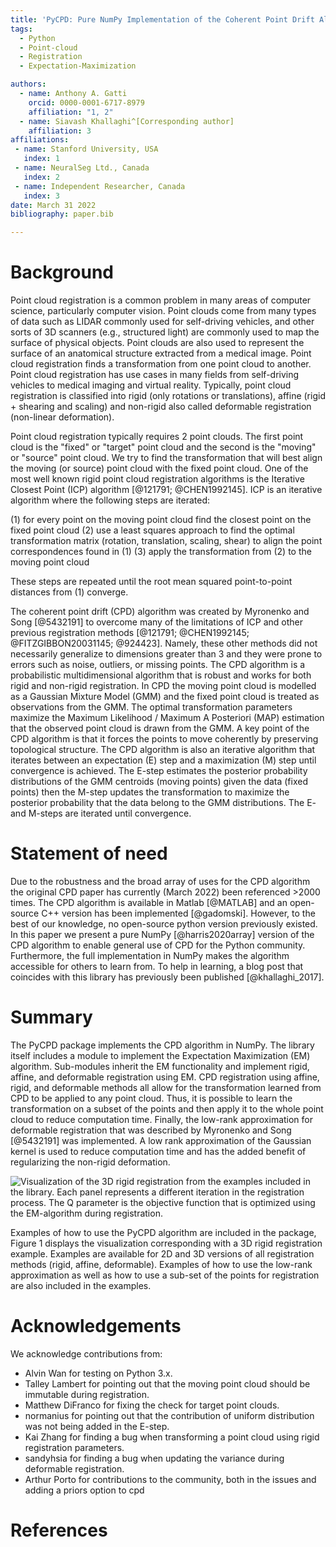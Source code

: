 ```yaml
---
title: 'PyCPD: Pure NumPy Implementation of the Coherent Point Drift Algorithm'
tags:
  - Python
  - Point-cloud
  - Registration
  - Expectation-Maximization

authors:
  - name: Anthony A. Gatti 
    orcid: 0000-0001-6717-8979
    affiliation: "1, 2" 
  - name: Siavash Khallaghi^[Corresponding author] 
    affiliation: 3                                    
affiliations:
 - name: Stanford University, USA
   index: 1
 - name: NeuralSeg Ltd., Canada
   index: 2
 - name: Independent Researcher, Canada         
   index: 3
date: March 31 2022
bibliography: paper.bib

---
```


# Background
Point cloud registration is a common problem in many areas of computer science,
particularly computer vision. Point clouds come from many types of data such 
as LIDAR commonly used for self-driving vehicles, and other sorts of 3D scanners 
(e.g., structured light) are commonly used to map the surface of physical objects.
Point clouds are also used to represent the surface of an anatomical structure
extracted from a medical image. Point cloud registration finds a transformation 
from one point cloud to another. Point cloud registration has use cases in many 
fields from self-driving vehicles to medical imaging and virtual reality. 
Typically, point cloud registration is classified into rigid (only rotations or
translations), affine (rigid + shearing and scaling) and non-rigid also called 
deformable registration (non-linear deformation). 

Point cloud registration typically requires 2 point clouds. The first point 
cloud is the "fixed" or "target" point cloud and the second is the "moving" 
or "source" point cloud. We try to find the transformation that will best
align the moving (or source) point cloud with the fixed point cloud. One 
of the most well known rigid point cloud registration algorithms is 
the Iterative Closest Point (ICP) algorithm [@121791; @CHEN1992145]. ICP is 
an iterative algorithm where the following steps are iterated: 

  (1) for every point on the moving point cloud find the closest point on the 
  fixed point cloud
  (2) use a least squares approach to find the optimal transformation matrix 
  (rotation, translation, scaling, shear) to align the point correspondences
  found in (1)
  (3) apply the transformation from (2) to the moving point cloud

These steps are repeated until the root mean squared point-to-point distances
from (1) converge. 

The coherent point drift (CPD) algorithm was created by Myronenko and Song 
[@5432191] to overcome many of the limitations of ICP and other previous 
registration methods [@121791; @CHEN1992145; @FITZGIBBON20031145; @924423]. 
Namely, these other methods did not necessarily generalize to dimensions greater than 
3 and they were prone to errors such as noise, outliers, or missing 
points. The CPD algorithm is a probabilistic multidimensional algorithm that is 
robust and works for both rigid and non-rigid registration. In CPD the moving 
point cloud is modelled as a Gaussian Mixture Model (GMM) and the fixed point 
cloud is treated as observations from the GMM. The optimal transformation 
parameters maximize the Maximum Likelihood / Maximum A Posteriori (MAP) 
estimation that the observed point cloud is drawn from the GMM. A key point of
the CPD algorithm is that it forces the points to move coherently by preserving 
topological structure. The CPD algorithm is also an iterative algorithm that 
iterates between an expectation (E) step and a maximization (M) step until 
convergence is achieved. The E-step estimates the posterior probability 
distributions of the GMM centroids (moving points) given the data (fixed 
points) then the M-step updates the transformation to maximize the posterior
probability that the data belong to the GMM distributions. The E- and M-steps 
are iterated until convergence.

# Statement of need
Due to the robustness and the broad array of uses for the CPD algorithm 
the original CPD paper has currently (March 2022) been referenced >2000 
times. The CPD algorithm is available in Matlab [@MATLAB] and an open-source
C++ version has been implemented [@gadomski]. However, to the best of 
our knowledge, no open-source python version previously existed. In this 
paper we present a pure NumPy [@harris2020array] version of the CPD 
algorithm to enable general use of CPD for the Python community. 
Furthermore, the full implementation in NumPy makes the algorithm accessible 
for others to learn from. To help in learning, a blog post that coincides 
with this library has previously been published [@khallaghi_2017].

# Summary
The PyCPD package implements the CPD algorithm in NumPy. The library itself 
includes a module to implement the Expectation Maximization (EM) algorithm. 
Sub-modules inherit the EM functionality and implement rigid, affine, and 
deformable registration using EM. CPD registration using affine, rigid, 
and deformable methods all allow for the transformation learned from CPD 
to be applied to any point cloud. Thus, it is possible to learn the 
transformation on a subset of the points and then apply it to the whole 
point cloud to reduce computation time. Finally, the low-rank approximation
for deformable registration that was described by Myronenko and Song 
[@5432191] was implemented. A low rank approximation of the Gaussian kernel 
is used to reduce computation time and has the added benefit of regularizing 
the non-rigid deformation. 

![Visualization of the 3D rigid registration from the examples included in the library. Each panel represents a different iteration in the registration process. The Q parameter is the objective function that is optimized using the EM-algorithm during registration.](rigid_bunny_3d_registration.tiff)

Examples of how to use the PyCPD algorithm are included in the package, 
Figure 1 displays the visualization corresponding with a 3D rigid
registration example. Examples are available for 2D and 3D versions of 
all registration methods (rigid, affine, deformable). Examples of how to 
use the low-rank approximation as well as how to use a sub-set of the 
points for registration are also included in the examples. 


# Acknowledgements

We acknowledge contributions from: 

- Alvin Wan for testing on Python 3.x.
- Talley Lambert for pointing out that the moving point cloud should be immutable during registration.
- Matthew DiFranco for fixing the check for target point clouds.
- normanius for pointing out that the contribution of uniform distribution was not being added in the E-step.
- Kai Zhang for finding a bug when transforming a point cloud using rigid registration parameters.
- sandyhsia for finding a bug when updating the variance during deformable registration.
- Arthur Porto for contributions to the community, both in the issues and adding a priors option to cpd

# References
